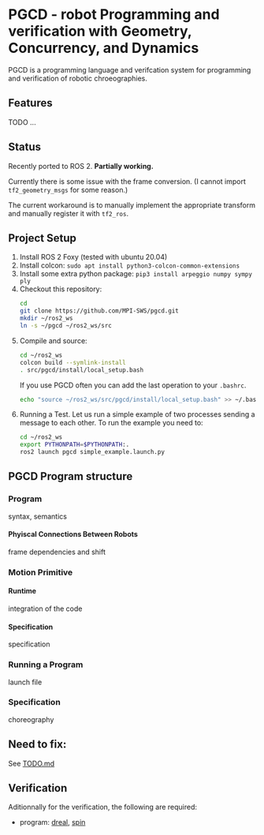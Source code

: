# PGCD - robot Programming and verification with Geometry, Concurrency, and Dynamics

PGCD is a programming language and verifcation system for programming and verification of robotic chroeographies.


## Features

TODO ...

## Status

Recently ported to ROS 2.
__Partially working.__

Currently there is some issue with the frame conversion.
(I cannot import `tf2_geometry_msgs` for some reason.)

The current workaround is to manually implement the appropriate transform and manually register it with `tf2_ros`.

## Project Setup

1.  Install ROS 2 Foxy (tested with ubuntu 20.04)
2.  Install colcon: `sudo apt install python3-colcon-common-extensions`
3.  Install some extra python package: `pip3 install arpeggio numpy sympy ply`
4.  Checkout this repository:
    ```bash
    cd
    git clone https://github.com/MPI-SWS/pgcd.git
    mkdir ~/ros2_ws
    ln -s ~/pgcd ~/ros2_ws/src
    ```
5.  Compile and source:
    ```bash
    cd ~/ros2_ws
    colcon build --symlink-install
    . src/pgcd/install/local_setup.bash
    ```
    If you use PGCD often you can add the last operation to your `.bashrc`.
    ```bash
    echo "source ~/ros2_ws/src/pgcd/install/local_setup.bash" >> ~/.bashrc
    ```
6.  Running a Test.
    Let us run a simple example of two processes sending a message to each other.
    To run the example you need to:
    ```bash
    cd ~/ros2_ws
    export PYTHONPATH=$PYTHONPATH:.
    ros2 launch pgcd simple_example.launch.py
    ```

## PGCD Program structure

### Program

syntax, semantics

#### Phyiscal Connections Between Robots

frame dependencies and shift

### Motion Primitive

#### Runtime

integration of the code

#### Specification

specification

### Running a Program

launch file

### Specification

choreography


## Need to fix:

See [TODO.md](TODO.md)

## Verification

Aditionnally for the verification, the following are required:
* program: [dreal](https://github.com/dreal/dreal4), [spin](http://spinroot.com/spin/whatispin.html)
